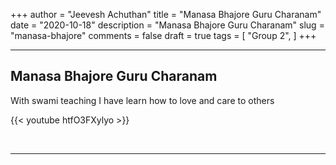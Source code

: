 +++
author = "Jeevesh Achuthan"
title = "Manasa Bhajore Guru Charanam"
date = "2020-10-18"
description = "Manasa Bhajore Guru Charanam"
slug = "manasa-bhajore"
comments = false
draft = true
tags = [
    "Group 2",
]
+++

---

## Manasa Bhajore Guru Charanam

With swami teaching I have learn how to love and care to others

{{< youtube htfO3FXylyo >}}

<br>

---
